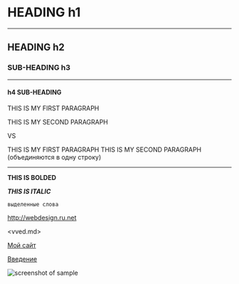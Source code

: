 # HEADING h1 
***

## HEADING h2 

### SUB-HEADING h3 

***

#### h4 SUB-HEADING

THIS IS MY FIRST PARAGRAPH

THIS IS MY SECOND PARAGRAPH

VS

THIS IS MY FIRST PARAGRAPH
THIS IS MY SECOND PARAGRAPH
(объединяются в одну строку)

---

**THIS IS BOLDED**

***THIS IS ITALIC***

`выделенные слова`

<http://webdesign.ru.net>

<vved.md>

[Мой сайт](http://webdesign.ru.net)

[Введение](vved.md)

![screenshot of sample](http://webdesign.ru.net/images/Heydon_min.jpg)
